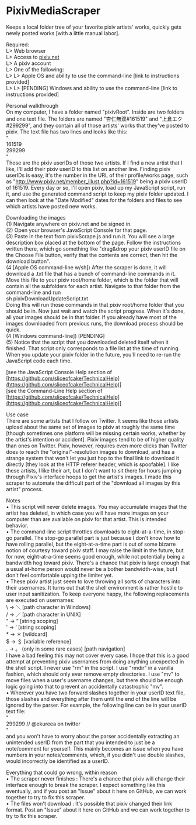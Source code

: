 # PixivMediaScraper  
Keeps a local folder tree of your favorite pixiv artists' works, quickly gets newly posted works [with a little manual labor].
  
Required:  
L> Web browser  
L> Access to [pixiv.net](pixiv.net)  
L> A pixiv account  
L> One of the following:  
L> L> Apple OS and ability to use the command-line [link to instructions provided]  
L> L> [PENDING] Windows and ability to use the command-line [link to instructions provided]  
  
Personal walkthrough  
On my computer, I have a folder named "pixivRoot". Inside are two folders and one text file. The folders are named "杏仁無双#161519" and "上倉エク#299299", and they contain all of those artists' works that they've posted to pixiv. The text file has two lines and looks like this:  
"  
161519  
299299  
"  
Those are the pixiv userIDs of those two artists. If I find a new artist that I like, I'll add their pixiv userID to this list on another line. Finding pixiv userIDs is easy, it's the number in the URL of their profile/works page, such as "http://www.pixiv.net/member_illust.php?id=161519" being a pixiv userID of 161519. Every day or so, I'll open pixiv, load up my JavaScript script, run it, and use the generated command script to keep my pixiv folder updated. I can then look at the "Date Modified" dates for the folders and files to see which artists have posted new works.  
  
Downloading the images  
(1) Navigate anywhere on pixiv.net and be signed in.  
(2) Open your browser's JavaScript Console for that page.  
(3) Paste in the text from pixivScrape.js and run it. You will see a large description box placed at the bottom of the page. Follow the instructions written there, which go something like "drag&drop your pixiv userID file on the Choose File button, verify that the contents are correct, then hit the download button".  
(4 [Apple OS command-line w/sh]) After the scraper is done, it will download a .txt file that has a bunch of command-line commands in it. Move this file to your pixiv root/home folder, which is the folder that will contain all the subfolders for each artist. Navigate to that folder from the command-line and run  
sh pixivDownloadUpdateScript.txt  
Doing this will run those commands in that pixiv root/home folder that you should be in. Now just wait and watch the script progress. When it's done, all your images should be in that folder. If you already have most of the images downloaded from previous runs, the download process should be quick.  
(4 [Windows command-line]) [PENDING\]  
(5) Notice that the script that you downloaded deleted itself when it finished. That script only corresponds to a file list at the time of running. When you update your pixiv folder in the future, you'll need to re-run the JavaScript code each time.  
  
[see the JavaScript Console Help section of [https://github.com/sliceofcake/TechnicalHelp](https://github.com/sliceofcake/TechnicalHelp)]  
[see the Command-Line Help section of [https://github.com/sliceofcake/TechnicalHelp](https://github.com/sliceofcake/TechnicalHelp)]  
  
Use case  
There are some artists that I follow on Twitter. It seems like those artists upload about the same set of images to pixiv at roughly the same time [though sometimes one platform will be missing certain works, whether by the artist's intention or accident]. Pixiv images tend to be of higher quality than ones on Twitter. Pixiv, however, requires even more clicks than Twitter does to reach the "original"-resolution images to download, and has a strange system that won't let you just hop to the final link to download it directly [they look at the HTTP referer header, which is spoofable]. I like these artists, I like their art, but I don't want to sit there for hours jumping through Pixiv's interface hoops to get the artist's images. I made this scraper to automate the difficult part of the "download all images by this artist" process.  
  
Notes  
• This script will never delete images. You may accumulate images that the artist has deleted, in which case you will have more images on your computer than are available on pixiv for that artist. This is intended behavior.  
• The command-line script throttles downloads to eight-at-a-time, in stop-go parallel. The stop-go parallel part is just because I don't know how to have rolling parallel, but the eight-at-a-time part is out of some bizarre notion of courtesy toward pixiv staff. I may raise the limit in the future, but for now, eight-at-a-time seems good enough, while not potentially being a bandwidth hog toward pixiv. There's a chance that pixiv is large enough that a usual at-home person would never be a bother bandwidth-wise, but I don't feel comfortable upping the limiter yet.  
• These pixiv artist just seem to love throwing all sorts of characters into their usernames. It turns out that the shell environment is rather hostile to user input sanitization. To keep everyone happy, the following replacements are executed on usernames:  
\ -> ＼ [path character in Windows]  
/ -> ／ [path character in UNIX]  
" -> ” [string scoping]  
' -> ’ [string scoping]  
\* -> ＊ [wildcard]  
$ -> ＄ [variable reference]  
. -> 。 (only in some rare cases) [path navigation]  
I have a bad feeling this may not cover every case. I hope that this is a good attempt at preventing pixiv usernames from doing anything unexpected in the shell script. I never use "rm" in the script. I use "rmdir" in a vanilla fashion, which should only ever remove empty directories. I use "mv" to move files when a user's username changes, but there should be enough logic going into that to prevent an accidentally catastrophic "mv".  
• Wherever you have two forward slashes together in your userID text file, those slashes and everything after them until the end of the line will be ignored by the parser. For example, the following line can be in your userID text file:  
"  
299299 // @ekureea on twitter  
"  
and you won't have to worry about the parser accidentally extracting an unintended userID from the part that you intended to just be a note/comment for yourself. This mainly becomes an issue when you have numbers in your notes/comments, which, if you didn't use double slashes, would incorrectly be identified as a userID.  
  
Everything that could go wrong, within reason  
• The scraper never finishes : There's a chance that pixiv will change their interface enough to break the scraper. I expect something like this eventually, and if you post an "Issue" about it here on GitHub, we can work together to try to fix this scraper.  
• The files won't download : It's possible that pixiv changed their link format. Post an "Issue" about it here on GitHub and we can work together to try to fix this scraper.  
